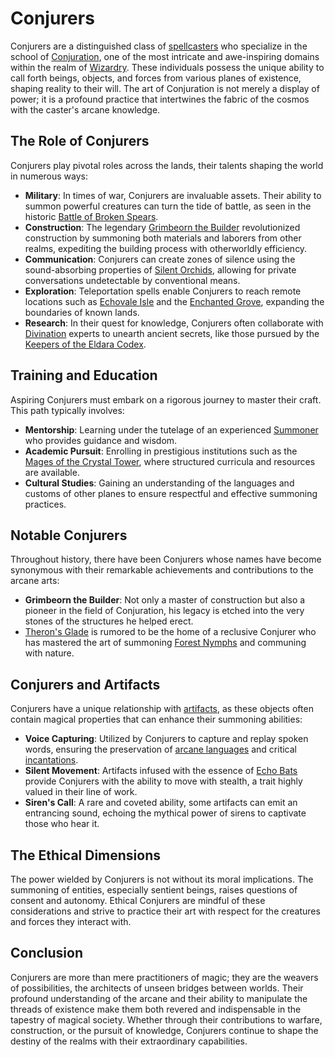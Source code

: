 # Conjurers

Conjurers are a distinguished class of [spellcasters](spellcasters.md) who specialize in the school of [Conjuration](Conjuration.md), one of the most intricate and awe-inspiring domains within the realm of [Wizardry](Wizardry.md). These individuals possess the unique ability to call forth beings, objects, and forces from various planes of existence, shaping reality to their will. The art of Conjuration is not merely a display of power; it is a profound practice that intertwines the fabric of the cosmos with the caster's arcane knowledge.

## The Role of Conjurers

Conjurers play pivotal roles across the lands, their talents shaping the world in numerous ways:

- **Military**: In times of war, Conjurers are invaluable assets. Their ability to summon powerful creatures can turn the tide of battle, as seen in the historic [Battle of Broken Spears](Battle%20of%20Broken%20Spears.md).
- **Construction**: The legendary [Grimbeorn the Builder](Grimbeorn%20the%20Builder.md) revolutionized construction by summoning both materials and laborers from other realms, expediting the building process with otherworldly efficiency.
- **Communication**: Conjurers can create zones of silence using the sound-absorbing properties of [Silent Orchids](Silent%20Orchids.md), allowing for private conversations undetectable by conventional means.
- **Exploration**: Teleportation spells enable Conjurers to reach remote locations such as [Echovale Isle](Echovale%20Isle.md) and the [Enchanted Grove](Enchanted%20Grove.md), expanding the boundaries of known lands.
- **Research**: In their quest for knowledge, Conjurers often collaborate with [Divination](Divination.md) experts to unearth ancient secrets, like those pursued by the [Keepers of the Eldara Codex](Keepers%20of%20the%20Eldara%20Codex.md).

## Training and Education

Aspiring Conjurers must embark on a rigorous journey to master their craft. This path typically involves:

- **Mentorship**: Learning under the tutelage of an experienced [Summoner](Summoner.md) who provides guidance and wisdom.
- **Academic Pursuit**: Enrolling in prestigious institutions such as the [Mages of the Crystal Tower](Mages%20of%20the%20Crystal%20Tower.md), where structured curricula and resources are available.
- **Cultural Studies**: Gaining an understanding of the languages and customs of other planes to ensure respectful and effective summoning practices.

## Notable Conjurers

Throughout history, there have been Conjurers whose names have become synonymous with their remarkable achievements and contributions to the arcane arts:

- **Grimbeorn the Builder**: Not only a master of construction but also a pioneer in the field of Conjuration, his legacy is etched into the very stones of the structures he helped erect.
- [Theron's Glade](Theron's%20Glade.md) is rumored to be the home of a reclusive Conjurer who has mastered the art of summoning [Forest Nymphs](Forest%20Nymphs.md) and communing with nature.

## Conjurers and Artifacts

Conjurers have a unique relationship with [artifacts](artifacts.md), as these objects often contain magical properties that can enhance their summoning abilities:

- **Voice Capturing**: Utilized by Conjurers to capture and replay spoken words, ensuring the preservation of [arcane languages](arcane%20languages.md) and critical [incantations](incantations.md).
- **Silent Movement**: Artifacts infused with the essence of [Echo Bats](Echo%20Bats.md) provide Conjurers with the ability to move with stealth, a trait highly valued in their line of work.
- **Siren's Call**: A rare and coveted ability, some artifacts can emit an entrancing sound, echoing the mythical power of sirens to captivate those who hear it.

## The Ethical Dimensions

The power wielded by Conjurers is not without its moral implications. The summoning of entities, especially sentient beings, raises questions of consent and autonomy. Ethical Conjurers are mindful of these considerations and strive to practice their art with respect for the creatures and forces they interact with.

## Conclusion

Conjurers are more than mere practitioners of magic; they are the weavers of possibilities, the architects of unseen bridges between worlds. Their profound understanding of the arcane and their ability to manipulate the threads of existence make them both revered and indispensable in the tapestry of magical society. Whether through their contributions to warfare, construction, or the pursuit of knowledge, Conjurers continue to shape the destiny of the realms with their extraordinary capabilities.